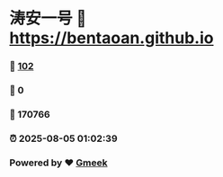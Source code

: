 # 涛安一号 :link: https://bentaoan.github.io 
### :page_facing_up: [102](https://bentaoan.github.io/tag.html) 
### :speech_balloon: 0 
### :hibiscus: 170766 
### :alarm_clock: 2025-08-05 01:02:39 
### Powered by :heart: [Gmeek](https://github.com/Meekdai/Gmeek)
